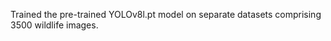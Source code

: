 Trained the pre-trained YOLOv8l.pt model on separate datasets comprising 3500 wildlife images.
                                 
